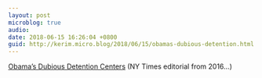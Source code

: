 ```yaml
---
layout: post
microblog: true
audio: 
date: 2018-06-15 16:26:04 +0800
guid: http://kerim.micro.blog/2018/06/15/obamas-dubious-detention.html
---
```

[Obama’s Dubious Detention Centers](https://www.nytimes.com/2016/07/18/opinion/mr-obamas-dubious-detention-centers.html) (NY Times editorial from 2016…)

